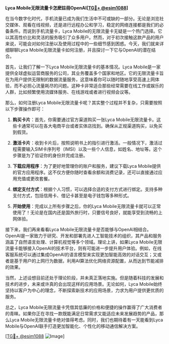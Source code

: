 **Lyca Mobile无限流量卡怎麽註冊OpenAI[[TG💪+ @esim1088](https://t.me/s/esim1088)]**

在当今数字化时代，手机流量已成为我们生活中不可或缺的一部分。无论是浏览社交媒体、观看在线视频，还是进行远程办公和学习，稳定的网络连接都是我们的必备条件。而说到手机流量卡，Lyca Mobile的无限流量卡无疑是一个热门选择。它以其高性价比和灵活的服务吸引了众多用户。然而，对于初次接触这款产品的用户来说，可能会对如何注册以及使用过程中的一些细节感到困惑。今天，我们就来详细聊聊Lyca Mobile无限流量卡如何注册，并且探讨一下它与OpenAI的潜在结合。

首先，让我们了解一下Lyca Mobile无限流量卡的基本情况。Lyca Mobile是一家提供全球虚拟运营商服务的公司，其业务覆盖多个国家和地区。它的无限流量卡旨在为用户提供无限制的数据流量服务，这意味着你可以随时随地享受高速上网体验，而不必担心流量耗尽的问题。这种卡非常适合那些经常需要在线工作或娱乐的人群，比如频繁使用流媒体服务、在线游戏或者进行视频会议等。

那么，如何注册Lyca Mobile无限流量卡呢？其实整个过程并不复杂，只需要按照以下步骤操作即可：

1. **购买卡片**：首先，你需要通过官方渠道购买一张Lyca Mobile无限流量卡。这些卡通常可以在各大电商平台或者实体店找到。确保从正规渠道购买，以免买到假货。

2. **激活卡片**：收到卡片后，按照说明书上的指引进行激活。一般情况下，激活过程需要输入SIM卡序列号（IMSI）以及一些个人信息，如姓名、地址等。这个步骤是为了验证你的身份并完成注册。

3. **下载应用程序**：为了更好地管理你的账户和服务，建议下载Lyca Mobile提供的官方应用程序。这不仅方便你随时查看余额和消费记录，还可以直接通过应用充值或更改套餐。

4. **绑定支付方式**：根据个人习惯，可以选择合适的支付方式进行绑定。支持多种支付方式，包括信用卡、借记卡甚至是电子钱包等多种形式。

5. **开始使用**：完成以上所有步骤之后，你的Lyca Mobile无限流量卡就可以正常使用了！无论是在国内还是国外旅行时，只要信号良好，就能享受到流畅的上网体验。

接下来，我们再来看看Lyca Mobile无限流量卡是否能够与OpenAI相结合。OpenAI是一家致力于研究、开发和部署先进人工智能技术的组织，其产品和服务涵盖了自然语言处理、计算机视觉等多个领域。理论上讲，如果Lyca Mobile无限流量卡能够接入OpenAI的技术平台，则有可能进一步提升用户体验。例如，在线客服系统可以通过集成OpenAI的语言模型来实现更加智能高效的对话交互；又或者是基于用户的上网行为数据，利用AI算法优化网络资源配置，从而达到节能减排的效果。

当然，上述设想目前还处于理论阶段，并未真正落地实施。但是随着科技的发展和技术的进步，未来或许真的会出现这样的应用场景。无论如何，Lyca Mobile始终坚持以客户为中心的理念，不断探索新技术的应用场景，力求为用户提供更优质的服务。

总之，Lyca Mobile无限流量卡凭借其低廉的价格和便捷的操作赢得了广大消费者的青睐。如果你正在寻找一款既能满足日常需求又能适应未来发展趋势的产品，那么Lyca Mobile无限流量卡绝对值得考虑。同时，我们也期待着有一天能看到Lyca Mobile与OpenAI联手打造更加智能化、个性化的移动通信解决方案。

[[TG💪+ @esim1088](https://t.me/s/esim1088) ![Image](https://i.postimg.cc/4NQfJmqS/Snipaste-2025-05-13-00-14-12.png)]